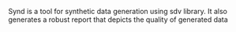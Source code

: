 Synd is a tool for synthetic data generation using sdv library.
It also generates a robust report that depicts the quality of generated data